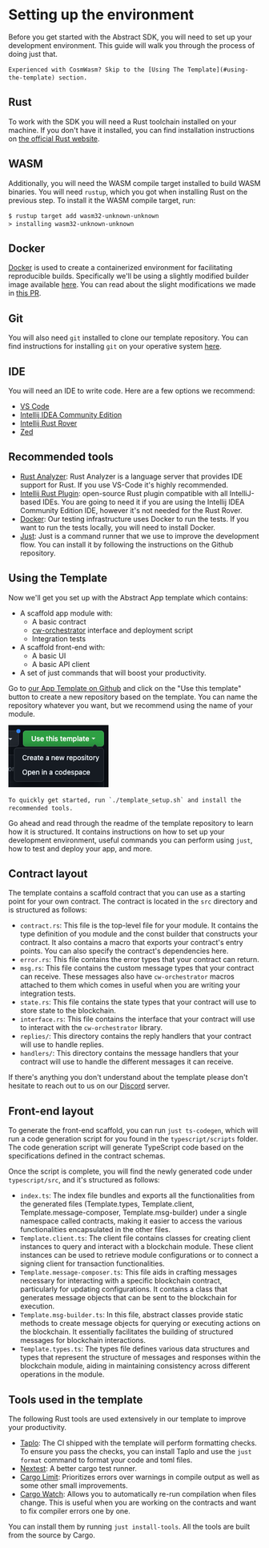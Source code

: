 # Setting up the environment

Before you get started with the Abstract SDK, you will need to set up your development environment. This guide will walk you through the process of doing just that.

```admonish info
Experienced with CosmWasm? Skip to the [Using The Template](#using-the-template) section.
```

## Rust

To work with the SDK you will need a Rust toolchain installed on your machine. If you don't have it installed, you can find installation instructions on <a href="https://www.rust-lang.org/tools/install" target="_blank">the official Rust website</a>.

## WASM

Additionally, you will need the WASM compile target installed to build WASM binaries. You will need `rustup`, which you got when installing Rust on the previous step. To install it the WASM compile target, run:

```shell
$ rustup target add wasm32-unknown-unknown
> installing wasm32-unknown-unknown
```

## Docker

<a href= "https://www.docker.com/" target="_blank">Docker</a> is used to create a containerized environment for facilitating reproducible builds. Specifically we'll be using a slightly modified builder image available <a href= "https://hub.docker.com/r/abstractmoney/workspace-optimizer" target="_blank">here</a>. You can read about the slight modifications we made in <a href= "https://github.com/CosmWasm/rust-optimizer/pull/130" target="_blank">this PR</a>.

## Git

You will also need `git` installed to clone our template repository. You can find instructions for installing `git` on your operative system <a href="https://git-scm.com/book/en/v2/Getting-Started-Installing-Git" target="_blank">here</a>.

## IDE

You will need an IDE to write code. Here are a few options we recommend:

- <a href="https://code.visualstudio.com/" target="_blank">VS Code</a>
- <a href="https://www.jetbrains.com/idea/download/" target="_blank">Intellij IDEA Community Edition</a>
- <a href="https://www.jetbrains.com/rust/" target="_blank">Intellij Rust Rover</a>
- <a href="https://zed.dev/" target="_blank">Zed</a>

## Recommended tools

- <a href="https://marketplace.visualstudio.com/items?itemName=rust-lang.rust-analyzer" target="_blank">Rust Analyzer</a>: Rust Analyzer is a language server that provides IDE support for Rust. If you use VS-Code it's highly recommended.
- <a href="https://plugins.jetbrains.com/plugin/8182-rust" target="_blank">Intellij Rust Plugin</a>: open-source Rust plugin compatible with all IntelliJ-based IDEs. You are going to need it if you are using the Intellij IDEA Community Edition IDE, however it's not needed for the Rust Rover.
- <a href="https://docs.docker.com/desktop/" target="_blank">Docker</a>: Our testing infrastructure uses Docker to run the tests. If you want to run the tests locally, you will need to install Docker.
- <a href="https://github.com/casey/just#installation" target="_blank">Just</a>: Just is a command runner that we use to improve the development flow. You can install it by following the instructions on the Github repository.

## Using the Template

Now we'll get you set up with the Abstract App template which contains:

- A scaffold app module with:
  - A basic contract
  - [cw-orchestrator](../1_products/1_cw_orchestrator.md) interface and deployment script
  - Integration tests
- A scaffold front-end with:
  - A basic UI
  - A basic API client
- A set of just commands that will boost your productivity.

Go to <a href="https://github.com/AbstractSDK/app-template" target="_blank">our App Template on Github</a> and click on the "Use this template" button to create a new repository based on the template. You can name the repository whatever you want, but we recommend using the name of your module.

![](../resources/get_started/use-this-template.webp)

```admonish success
To quickly get started, run `./template_setup.sh` and install the recommended tools.
```

Go ahead and read through the readme of the template repository to learn how it is structured. It contains instructions on how to set up your development environment, useful commands you can perform using `just`, how to test and deploy your app, and more.

## Contract layout

The template contains a scaffold contract that you can use as a starting point for your own contract. The contract is located in the `src` directory and is structured as follows:

- `contract.rs`: This file is the top-level file for your module. It contains the type definition of you module and the const builder that constructs your contract. It also contains a macro that exports your contract's entry points. You can also specify the contract's dependencies here.
- `error.rs`: This file contains the error types that your contract can return.
- `msg.rs`: This file contains the custom message types that your contract can receive. These messages also have `cw-orchestrator` macros attached to them which comes in useful when you are writing your integration tests.
- `state.rs`: This file contains the state types that your contract will use to store state to the blockchain.
- `interface.rs`: This file contains the interface that your contract will use to interact with the `cw-orchestrator`
  library.
- `replies/`: This directory contains the reply handlers that your contract will use to handle replies.
- `handlers/`: This directory contains the message handlers that your contract will use to handle the different messages it can receive.

If there's anything you don't understand about the template please don't hesitate to reach out to us on our <a href="https://discord.com/invite/uch3Tq3aym" target="_blank">Discord</a> server.

## Front-end layout

To generate the front-end scaffold, you can run `just ts-codegen`, which will run a code generation script for you found in the `typescript/scripts` folder. The code generation script will generate TypeScript code based on the specifications defined in the contract schemas.

Once the script is complete, you will find the newly generated code under `typescript/src`, and it's structured as
follows:

- `index.ts`: The index file bundles and exports all the functionalities from the generated files (Template.types, Template.client, Template.message-composer, Template.msg-builder) under a single namespace called contracts, making it easier to access the various functionalities encapsulated in the other files.
- `Template.client.ts`: The client file contains classes for creating client instances to query and interact with a blockchain module. These client instances can be used to retrieve module configurations or to connect a signing client for transaction functionalities.
- `Template.message-composer.ts`: This file aids in crafting messages necessary for interacting with a specific
  blockchain contract, particularly for updating configurations. It contains a class that generates message objects that can be sent to the blockchain for execution.
- `Template.msg-builder.ts`: In this file, abstract classes provide static methods to create message objects for querying or executing actions on the blockchain. It essentially facilitates the building of structured messages for blockchain interactions.
- `Template.types.ts`: The types file defines various data structures and types that represent the structure of messages and responses within the blockchain module, aiding in maintaining consistency across different operations in the module.

## Tools used in the template

The following Rust tools are used extensively in our template to improve your productivity.

- <a href="https://taplo.tamasfe.dev/cli/installation/cargo.html" target="_blank">Taplo</a>: The CI shipped with the template will perform formatting checks. To ensure you pass the checks, you can install Taplo and use the `just format` command to format your code and toml files.
- <a href="https://nexte.st/index.html" target="_blank">Nextest</a>: A better cargo test runner.
- <a href="https://github.com/alopatindev/cargo-limit" target="_blank">Cargo Limit</a>: Prioritizes errors over warnings in compile output as well as some other small improvements.
- <a href="https://crates.io/crates/cargo-watch" target="_blank">Cargo Watch</a>: Allows you to automatically re-run compilation when files change. This is useful when you are working on the contracts and want to fix compiler errors one by one.

You can install them by running `just install-tools`. All the tools are built from the source by Cargo.
